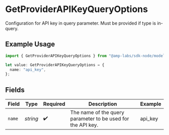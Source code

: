 # GetProviderAPIKeyQueryOptions

Configuration for API key in query parameter. Must be provided if type is in-query.

## Example Usage

```typescript
import { GetProviderAPIKeyQueryOptions } from "@amp-labs/sdk-node/models/operations";

let value: GetProviderAPIKeyQueryOptions = {
  name: "api_key",
};
```

## Fields

| Field                                                       | Type                                                        | Required                                                    | Description                                                 | Example                                                     |
| ----------------------------------------------------------- | ----------------------------------------------------------- | ----------------------------------------------------------- | ----------------------------------------------------------- | ----------------------------------------------------------- |
| `name`                                                      | *string*                                                    | :heavy_check_mark:                                          | The name of the query parameter to be used for the API key. | api_key                                                     |